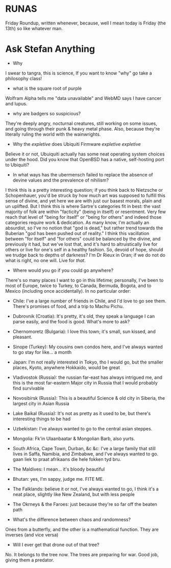 # RUNAS

Friday Roundup, written whenever, because, well I mean today is Friday (the 13th) so like whatever man.

# Ask Stefan Anything

- Why 

I swear to tangra, this is science, If you want to know "why" go take a philosophy class!

- what is the square root of purple

Wolfram Alpha tells me "data unavailable" and WebMD says I have cancer and lupus.

- why are badgers so suspicious? 

They're deeply angry, nocturnal creatures, still working on some issues, and going through their punk & heavy metal phase. Also, because they're literally ruling the world with the wainwrights.

- Why the *expletive* does Ubiquiti Firmware *expletive expletive*

Believe it or not, Ubuiquiti actually has some neat operating system choices under the hood. Did you know that OpenBSD has a native, self-hosting port to Ubiquiti?

- In what ways has the ubermensch failed to replace the absence of devine values and the prevalence of nihilism?

I think this is a pretty interesting question; if you think back to Nietzsche or Schopenhauer, you'd be struck by how much art was supposed to fulfill this sense of divine, and yet here we are with just our basest morals, plain and un uplifted. But I think this is where Sartre's categories fit in best: the vast majority of folk are within "facticity" (being in itself) or resentment. Very few reach that level of "being for itself" or "being for others" and indeed those categories require work & dedication. As many know, I'm actually an absurdist, so I've no notion that "god is dead," but rather trend towards the Buberian "god has been pushed out of reality." I think this vacillation between "for itself" and "for others" could be balanced by the divine, and previously it had, but we've lost that, and it's hard to altruistically live for others or live for one's self in a healthy fashion. So, devoid of hope, should we trudge back to depths of darkness? I'm Dr Rieux in Oran; if we do not do what is right, no one will. Live for *that*.

- Where would you go if you could go anywhere?

There's so many places I want to go in this lifetime; personally, I've been to most of Europe, twice to Turkey, to Canada, Bermuda, Bogota, and to Mexico (including once accidentally). In no particular order:

- Chile: I've a large number of friends in Chile, and I'd love to go see them. There's promises of food, and a trip to Machu Pichu.
- Dubrovnik (Croatia): It's pretty, it's old, they speak a language I can parse easily, and the food is good. What's more to ask?
- Chernomoretz (Bulgaria): I love this town; it's small, sun kissed, and pleasant.
- Sinope (Turkey): My cousins own condos here, and I've always wanted to go stay for like... a month
- Japan: I'm not really interested in Tokyo, tho I would go, but the smaller places, Kyoto, anywhere Hokkaido, would be great
- Vladivostok (Russia): the russian far-east has always intrigued me, and this is the most far-eastern Major city in Russia that I would probably find survivable
- Novosibirsk (Russia): This is a beautiful Science & old city in Siberia, the largest city in Asian Russia
- Lake Baikal (Russia): It's not as pretty as it used to be, but there's interesting things to be had
- Uzbekistan: I've always wanted to go to the central asian steppes.
- Mongolia: Fk'in Ulaanbaatar & Mongolian Barb, also yurts.
- South Africa, Cape Town, Durban, &c &c: I've a large family that still lives in Saffa, Namibia, and Zimbabwe, and I've always wanted to go. gaan liek to praat afrikaans die hele fokken tyd bru.
- The Maldives: I mean... it's bloody beautiful
- Bhutan: yes, I'm sappy, judge me. FITE ME.
- The Falklands: believe it or not, I've always wanted to go, I think it's a neat place, slightly like New Zealand, but with less people
- The Okrneys & the Faroes: just because they're so far off the beaten path

- What's the difference between chaos and randomness?

Ones from a butterfly, and the other is a mathematical function. They are inverses (and vice versa)

- Will I ever get that drone out of that tree?

No. It belongs to the tree now. The trees are preparing for war. Good job, giving them a predator.
